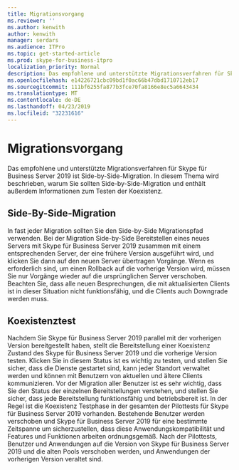 ```yaml
---
title: Migrationsvorgang
ms.reviewer: ''
ms.author: kenwith
author: kenwith
manager: serdars
ms.audience: ITPro
ms.topic: get-started-article
ms.prod: skype-for-business-itpro
localization_priority: Normal
description: Das empfohlene und unterstützte Migrationsverfahren für Skype für Business Server 2019 ist Side-by-Side-Migration. In diesem Thema wird beschrieben, warum Sie sollten Side-by-Side-Migration und enthält außerdem Informationen zum Testen der Koexistenz.
ms.openlocfilehash: e14226721cbc09bd1f0ac66b47dbd1710712eb17
ms.sourcegitcommit: 111bf6255fa877b3fce70fa8166e8ec5a6643434
ms.translationtype: MT
ms.contentlocale: de-DE
ms.lasthandoff: 04/23/2019
ms.locfileid: "32231616"
---
```

# <a name="migration-process"></a>Migrationsvorgang

Das empfohlene und unterstützte Migrationsverfahren für Skype für Business Server 2019 ist Side-by-Side-Migration. In diesem Thema wird beschrieben, warum Sie sollten Side-by-Side-Migration und enthält außerdem Informationen zum Testen der Koexistenz.
  
## <a name="side-by-side-migration"></a>Side-By-Side-Migration

In fast jeder Migration sollten Sie den Side-by-Side Migrationspfad verwenden. Bei der Migration Side-by-Side Bereitstellen eines neues Servers mit Skype für Business Server 2019 zusammen mit einem entsprechenden Server, der eine frühere Version ausgeführt wird, und klicken Sie dann auf den neuen Server übertragen Vorgänge. Wenn es erforderlich sind, um einen Rollback auf die vorherige Version wird, müssen Sie nur Vorgänge wieder auf die ursprünglichen Server verschoben. Beachten Sie, dass alle neuen Besprechungen, die mit aktualisierten Clients ist in dieser Situation nicht funktionsfähig, und die Clients auch Downgrade werden muss.
  
## <a name="coexistence-testing"></a>Koexistenztest

Nachdem Sie Skype für Business Server 2019 parallel mit der vorherigen Version bereitgestellt haben, stellt die Bereitstellung einer Koexistenz Zustand des Skype für Business Server 2019 und die vorherige Version testen. Klicken Sie in diesem Status ist es wichtig zu testen, und stellen Sie sicher, dass die Dienste gestartet sind, kann jeder Standort verwaltet werden und können mit Benutzern von aktuellen und ältere Clients kommunizieren. Vor der Migration aller Benutzer ist es sehr wichtig, dass Sie den Status der einzelnen Bereitstellungen verstehen, und stellen Sie sicher, dass jede Bereitstellung funktionsfähig und betriebsbereit ist. In der Regel ist die Koexistenz Testphase in der gesamten der Pilottests für Skype für Business Server 2019 vorhanden. Bestehende Benutzer werden verschoben und Skype für Business Server 2019 für eine bestimmte Zeitspanne um sicherzustellen, dass diese Anwendungskompatibilität und Features und Funktionen arbeiten ordnungsgemäß. Nach der Pilottests, Benutzer und Anwendungen auf die Version von Skype für Business Server 2019 und die alten Pools verschoben werden, und Anwendungen der vorherigen Version veraltet sind.
  
